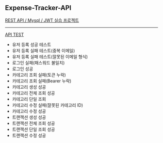 ## Expense-Tracker-API

[REST API / Mysql / JWT 실습 프로젝트](https://www.youtube.com/watch?v=5VUjP1wMqoE)

----

[API TEST](./src/test/java/com/pairlearning/expensetracker/ExpenseTrackerApiApplicationTests.java)
* 유저 등록 성공 테스트
* 유저 등록 실패 테스트(중복 이메일)
* 유저 등록 실패 테스트(잘못된 이메일 형식)
* 로그인 실패(패스워드 불일치)
* 로그인 성공
* 카테고리 조회 실패(토큰 누락)
* 카테고리 조회 실패(Bearer 누락)
* 카테고리 생성 성공
* 카테고리 전체 조회 성공
* 카테고리 단일 조회
* 카테고리 수정 실패(잘못된 카테고리 ID)
* 카테고리 수정 성공
* 트랜잭션 생성 성공
* 트랜잭션 전체 조회 성공
* 트랜잭션 단일 조회 성공
* 트랜잭션 수정 성공
